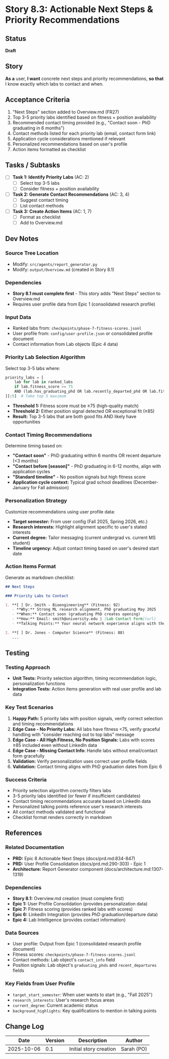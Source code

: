 # Story 8.3: Actionable Next Steps & Priority Recommendations

## Status

**Draft**

## Story

**As a** user,
**I want** concrete next steps and priority recommendations,
**so that** I know exactly which labs to contact and when.

## Acceptance Criteria

1. "Next Steps" section added to Overview.md (FR27)
2. Top 3-5 priority labs identified based on fitness + position availability
3. Recommended contact timing provided (e.g., "Contact soon - PhD graduating in 6 months")
4. Contact methods listed for each priority lab (email, contact form link)
5. Application cycle considerations mentioned if relevant
6. Personalized recommendations based on user's profile
7. Action items formatted as checklist

## Tasks / Subtasks

- [ ] **Task 1: Identify Priority Labs** (AC: 2)
  - [ ] Select top 3-5 labs
  - [ ] Consider fitness + position availability

- [ ] **Task 2: Generate Contact Recommendations** (AC: 3, 4)
  - [ ] Suggest contact timing
  - [ ] List contact methods

- [ ] **Task 3: Create Action Items** (AC: 1, 7)
  - [ ] Format as checklist
  - [ ] Add to Overview.md

## Dev Notes

### Source Tree Location
- Modify: `src/agents/report_generator.py`
- Modify: `output/Overview.md` (created in Story 8.1)

### Dependencies
- **Story 8.1 must complete first** - This story adds "Next Steps" section to Overview.md
- Requires user profile data from Epic 1 (consolidated research profile)

### Input Data
- Ranked labs from: `checkpoints/phase-7-fitness-scores.jsonl`
- User profile from: `config/user-profile.json` or consolidated profile document
- Contact information from Lab objects (Epic 4 data)

### Priority Lab Selection Algorithm
Select top 3-5 labs where:
```python
priority_labs = [
    lab for lab in ranked_labs
    if lab.fitness_score >= 75
    AND (lab.has_graduating_phd OR lab.recently_departed_phd OR lab.fitness_score >= 85)
][:5]  # Take top 5 maximum
```
- **Threshold 1:** Fitness score must be ≥75 (high-quality match)
- **Threshold 2:** Either position signal detected OR exceptional fit (≥85)
- **Result:** Top 3-5 labs that are both good fits AND likely have opportunities

### Contact Timing Recommendations
Determine timing based on:
- **"Contact soon"** - PhD graduating within 6 months OR recent departure (<3 months)
- **"Contact before [season]"** - PhD graduating in 6-12 months, align with application cycles
- **"Standard timeline"** - No position signals but high fitness score
- **Application cycle context:** Typical grad school deadlines (December-January for Fall admission)

### Personalization Strategy
Customize recommendations using user profile data:
- **Target semester:** From user config (Fall 2025, Spring 2026, etc.)
- **Research interests:** Highlight alignment specific to user's stated interests
- **Current degree:** Tailor messaging (current undergrad vs. current MS student)
- **Timeline urgency:** Adjust contact timing based on user's desired start date

### Action Items Format
Generate as markdown checklist:
```markdown
## Next Steps

### Priority Labs to Contact

1. **[ ] Dr. Smith - Bioengineering** (Fitness: 92)
   - **Why:** Strong ML research alignment, PhD graduating May 2025
   - **When:** Contact soon (graduating PhD creates opening)
   - **How:** Email: smith@university.edu | [Lab Contact Form](url)
   - **Talking Points:** Your neural network experience aligns with their BCI work

2. **[ ] Dr. Jones - Computer Science** (Fitness: 88)
   ...
```

## Testing

### Testing Approach
- **Unit Tests:** Priority selection algorithm, timing recommendation logic, personalization functions
- **Integration Tests:** Action items generation with real user profile and lab data

### Key Test Scenarios
1. **Happy Path:** 5 priority labs with position signals, verify correct selection and timing recommendations
2. **Edge Case - No Priority Labs:** All labs have fitness <75, verify graceful handling with "consider reaching out to top labs" message
3. **Edge Case - All High Fitness, No Position Signals:** Labs with scores ≥85 included even without LinkedIn data
4. **Edge Case - Missing Contact Info:** Handle labs without email/contact form gracefully
5. **Validation:** Verify personalization uses correct user profile fields
6. **Validation:** Contact timing aligns with PhD graduation dates from Epic 6

### Success Criteria
- Priority selection algorithm correctly filters labs
- 3-5 priority labs identified (or fewer if insufficient candidates)
- Contact timing recommendations accurate based on LinkedIn data
- Personalized talking points reference user's research interests
- All contact methods validated and functional
- Checklist format renders correctly in markdown

## References

### Related Documentation
- **PRD:** Epic 8 Actionable Next Steps (docs/prd.md:834-847)
- **PRD:** User Profile Consolidation (docs/prd.md:290-303) - Epic 1
- **Architecture:** Report Generator component (docs/architecture.md:1307-1319)

### Dependencies
- **Story 8.1:** Overview.md creation (must complete first)
- **Epic 1:** User Profile Consolidation (provides personalization data)
- **Epic 7:** Fitness scoring (provides ranked labs with scores)
- **Epic 6:** LinkedIn Integration (provides PhD graduation/departure data)
- **Epic 4:** Lab Intelligence (provides contact information)

### Data Sources
- User profile: Output from Epic 1 (consolidated research profile document)
- Fitness scores: `checkpoints/phase-7-fitness-scores.jsonl`
- Contact methods: Lab object's `contact_info` field
- Position signals: Lab object's `graduating_phds` and `recent_departures` fields

### Key Fields from User Profile
- `target_start_semester`: When user wants to start (e.g., "Fall 2025")
- `research_interests`: User's research focus areas
- `current_degree`: Current academic status
- `background_highlights`: Key qualifications to mention in talking points

## Change Log

| Date | Version | Description | Author |
|------|---------|-------------|--------|
| 2025-10-06 | 0.1 | Initial story creation | Sarah (PO) |
